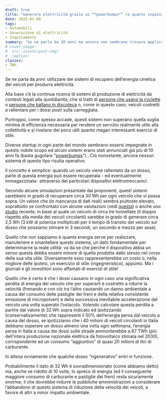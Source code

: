 ```yaml
---
draft: true
title: "Generare elettricità grazie ai “*powerbumps*” (e quanto inquinano i dossi “normali”)"
date: 2025-01-06
tags:
- Automobili
- Generazione di elettricità
- Inquinamento
summary: "Se ne parla da 20 anni ma ancora non sembrano trovare applicazione reale: i dossi che recuperano l’energia cinetica della auto. In compenso una quantità enorme di energia viene “sprecata” ogni anno a causa dei dossi posti sulle strade dalle Pubbliche Amministrazioni. Vediamo i numeri."
# cover_image:
#  src: assets/post-img/
#  caption: 
classes:
- TWh
---
```


Se ne parla da anni: utilizzare dei sistemi di recupero dell’energia cinetica dei veicoli per produrre elettricità. 

Alla base c’è la continua ricerca di sistemi di produzione di elettricità da contesti legati alla quotidianità, che si tratti di [persone che usano la cyclette](https://www.resconda.it/articles/teatro-a-pedali/) o [persone che ballano in discoteca](https://www.architetturaecosostenibile.it/green-life/curiosita-ecosostenibili/sustainable-dance-club-energia-discoteca-938) o, come in questo caso, veicoli costretti a rallentare per i dossi posti sulla carreggiata.

Purtroppo, come spesso accade, questi sistemi non superano quella soglia minima di efficienza necessaria per rendere un servizio realmente utile alla collettività e si rivelano dei poco utili quanto magari interessanti esercizi di stile.

Diverse startup in ogni parte del mondo sembrano essersi impegnate in questo nobile scopo ed alcuni sistemi erano stati annunciati già più di 10 anni fa (basta gugolare "[powerbumps](https://www.google.com/search?q=powerbumps&sca_esv=6a4aa9458f2a48d2&rlz=1C1CHBF_itIT892IT892&sxsrf=ADLYWIKqoLFnOLg2ekEHiibE09gmVnH48w%3A1735897295682&ei=z7B3Z_6cKemQi-gPs8a38AU&ved=0ahUKEwi-wLOtodmKAxVpyAIHHTPjDV4Q4dUDCBA&uact=5&oq=powerbumps&gs_lp=Egxnd3Mtd2l6LXNlcnAiCnBvd2VyYnVtcHMyCRAAGIAEGBMYDTIJEAAYgAQYExgNMgoQABgTGAgYDRgeMgoQABgTGAgYDRgeMgoQABgTGAgYDRgeMggQABiABBiiBDIIEAAYgAQYogRIlQRQAFgAcAB4AJABAJgBugGgAboBqgEDMC4xuAEDyAEA-AEC-AEBmAIBoALYAZgDAJIHAzItMaAHwwQ&sclient=gws-wiz-serp)") . Ciò nonostante, ancora nessun sistema di questo tipo risulta operativo.

Il concetto è semplice: quando un veicolo viene rallentato da un dosso, parte di questa energia può essere recuperata \- ed eventualmente immagazzinata- attraverso dei particolari dispositivi elettromeccanici.

Secondo alcune simulazioni presentate dai proponenti, questi sistemi sarebbero in grado di recuperare circa 30 Wh per ogni veicolo che vi passa sopra. Un valore che (in mancanza di dati reali) sembra piuttosto elevato, soprattutto se confrontato con alcune valutazioni (vedi [questa](https://www.greenstart.it/energia-dal-passaggio-delle-auto-sui-dossi-facciamo-due-conti-809)) o anche uno [studio](https://iopscience.iop.org/article/10.1088/1742-6596/2523/1/012006/pdf) recente, in base al quale un veicolo di circa tre tonnellate (il doppio rispetto alla media dei veicoli circolanti) sarebbe in grado di generare circa 2,5 Wh (3 kW di potenza moltiplicati per il tempo di transito del veicolo sul dosso che possiamo stimare in 3 secondi, un secondo e mezzo per asse). 

Quello che non sappiamo è quanta energia serve per realizzare, manutenere e smantellare questo sistema, un dato fondamentale per determinarne la reale utilità: va da sé che perché il dispositivo abbia un senso questa debba essere minore di quella prodotta dallo stesso nel corso della sua vita utile. Diversamente esso rappresenterebbe un costo o, nella migliore delle ipotesi, un esercizio di stile (ingegneristico), appunto. Ma i giornali e gli investitori sono affamati di esercizi di stile\!

Quello che è certo è che i dossi causano in ogni caso una significativa perdita di energia del veicolo che per superarli è costretto a ridurre la velocità (frenando e con ciò tra l’altro causando un danno ambientale a causa del consumo delle pastiglie dei freni e della relativa consistente emissione di micropolveri) e della successiva inevitabile accelerazione del veicolo una volta superato l’ostacolo. Volendo calcolare questa perdita a partire dal valore di 32 Wh sopra indicato ed ipotizzando (conservativamente) che rappresenti il 50% dell’energia persa dal veicolo a causa del dosso, se ipotizziamo che i 40 milioni di veicoli circolanti in Italia debbano superare un dosso almeno una volta ogni settimana, l’energia persa in Italia a causa dei dossi sulle strade ammonterebbe a 67 TWh (più dell’intera produzione nazionale elettrica da fotovoltaico stimata nel 2030), corrispondente ad un consumo “aggiuntivo” di quasi 20 milioni di litri di carburante.

In attesa ovviamente che qualche dosso “rigenerativo” entri in funzione.

Probabilmente il dato di 32 Wh è sovradimensionato (come abbiamo detto) ma, anche se ridotto di 10 volte, lo spreco di energia (ed il conseguente maggiore consumo di carburante e pastiglie dei freni) resta sicuramente enorme; il che dovrebbe indurre le pubbliche amministrazioni a considerare l’abbandono di questo sistema di riduzione della velocità dei veicoli, a favore di altri a minor impatto ambientale.
    